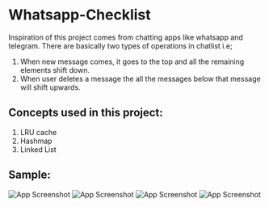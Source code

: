 # Whatsapp-Checklist
Inspiration of this project comes from chatting apps like whatsapp and telegram. There are basically two types of operations in chatlist i.e;
1. When new message comes, it goes to the top and all the remaining elements shift down.
2. When user deletes a message the all the messages below that message will shift upwards.


## Concepts used in this project:
1. LRU cache
2. Hashmap
3. Linked List
## Sample:

![App Screenshot](https://user-images.githubusercontent.com/72888835/202270845-a2c80863-6f01-4204-96e0-3ba29a110a42.png)
![App Screenshot](https://user-images.githubusercontent.com/72888835/202271296-52c61a7e-0c8c-4a92-b8c7-e4c60685f239.png)
![App Screenshot](https://user-images.githubusercontent.com/72888835/202271397-7adfc5e8-e47e-4784-af74-a8e8ec3954b9.png)
![App Screenshot](https://user-images.githubusercontent.com/72888835/202271512-4d9f28d0-07ca-42e6-a01c-dc9b0ea94acd.png)
